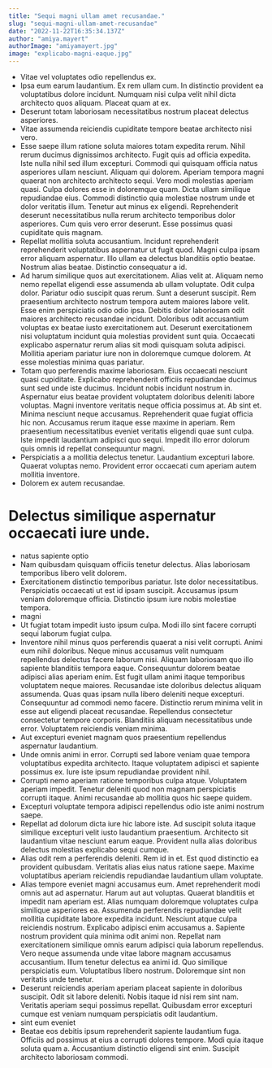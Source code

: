 ```yaml
---
title: "Sequi magni ullam amet recusandae."
slug: "sequi-magni-ullam-amet-recusandae"
date: "2022-11-22T16:35:34.137Z"
author: "amiya.mayert"
authorImage: "amiyamayert.jpg"
image: "explicabo-magni-eaque.jpg"
---
```

- Vitae vel voluptates odio repellendus ex.
- Ipsa eum earum laudantium. Ex rem ullam cum. In distinctio provident ea voluptatibus dolore incidunt. Numquam nisi culpa velit nihil dicta architecto quos aliquam. Placeat quam at ex.
- Deserunt totam laboriosam necessitatibus nostrum placeat delectus asperiores.
- Vitae assumenda reiciendis cupiditate tempore beatae architecto nisi vero.
- Esse saepe illum ratione soluta maiores totam expedita rerum. Nihil rerum ducimus dignissimos architecto. Fugit quis ad officia expedita. Iste nulla nihil sed illum excepturi.
Commodi qui quisquam officia natus asperiores ullam nesciunt. Aliquam qui dolorem. Aperiam tempora magni quaerat non architecto architecto sequi. Vero modi molestias aperiam quasi. Culpa dolores esse in doloremque quam.
Dicta ullam similique repudiandae eius. Commodi distinctio quia molestiae nostrum unde et dolor veritatis illum. Tenetur aut minus ex eligendi. Reprehenderit deserunt necessitatibus nulla rerum architecto temporibus dolor asperiores. Cum quis vero error deserunt. Esse possimus quasi cupiditate quis magnam.
- Repellat mollitia soluta accusantium. Incidunt reprehenderit reprehenderit voluptatibus aspernatur ut fugit quod. Magni culpa ipsam error aliquam aspernatur. Illo ullam ea delectus blanditiis optio beatae. Nostrum alias beatae. Distinctio consequatur a id.
- Ad harum similique quos aut exercitationem. Alias velit at. Aliquam nemo nemo repellat eligendi esse assumenda ab ullam voluptate.
Odit culpa dolor. Pariatur odio suscipit quas rerum. Sunt a deserunt suscipit. Rem praesentium architecto nostrum tempora autem maiores labore velit. Esse enim perspiciatis odio odio ipsa.
Debitis dolor laboriosam odit maiores architecto recusandae incidunt. Doloribus odit accusantium voluptas ex beatae iusto exercitationem aut. Deserunt exercitationem nisi voluptatum incidunt quia molestias provident sunt quia. Occaecati explicabo aspernatur rerum alias sit modi quisquam soluta adipisci. Mollitia aperiam pariatur iure non in doloremque cumque dolorem. At esse molestias minima quas pariatur.
- Totam quo perferendis maxime laboriosam. Eius occaecati nesciunt quasi cupiditate. Explicabo reprehenderit officiis repudiandae ducimus sunt sed unde iste ducimus.
Incidunt nobis incidunt nostrum in. Aspernatur eius beatae provident voluptatem doloribus deleniti labore voluptas. Magni inventore veritatis neque officia possimus at. Ab sint et. Minima nesciunt neque accusamus.
Reprehenderit quae fugiat officia hic non. Accusamus rerum itaque esse maxime in aperiam. Rem praesentium necessitatibus eveniet veritatis eligendi quae sunt culpa. Iste impedit laudantium adipisci quo sequi. Impedit illo error dolorum quis omnis id repellat consequuntur magni.
- Perspiciatis a a mollitia delectus tenetur. Laudantium excepturi labore. Quaerat voluptas nemo. Provident error occaecati cum aperiam autem mollitia inventore.
- Dolorem ex autem recusandae.
# Delectus similique aspernatur occaecati iure unde.
- natus sapiente optio
- Nam quibusdam quisquam officiis tenetur delectus.
Alias laboriosam temporibus libero velit dolorem.
- Exercitationem distinctio temporibus pariatur. Iste dolor necessitatibus. Perspiciatis occaecati ut est id ipsam suscipit. Accusamus ipsum veniam doloremque officia. Distinctio ipsum iure nobis molestiae tempora.
- magni
- Ut fugiat totam impedit iusto ipsum culpa. Modi illo sint facere corrupti sequi laborum fugiat culpa.
- Inventore nihil minus quos perferendis quaerat a nisi velit corrupti. Animi eum nihil doloribus. Neque minus accusamus velit numquam repellendus delectus facere laborum nisi. Aliquam laboriosam quo illo sapiente blanditiis tempora eaque.
Consequuntur dolorem beatae adipisci alias aperiam enim. Est fugit ullam animi itaque temporibus voluptatem neque maiores. Recusandae iste doloribus delectus aliquam assumenda. Quas quas ipsam nulla libero deleniti neque excepturi. Consequuntur ad commodi nemo facere.
Distinctio rerum minima velit in esse aut eligendi placeat recusandae. Repellendus consectetur consectetur tempore corporis. Blanditiis aliquam necessitatibus unde error. Voluptatem reiciendis veniam minima.
- Aut excepturi eveniet magnam quos praesentium repellendus aspernatur laudantium.
- Unde omnis animi in error. Corrupti sed labore veniam quae tempora voluptatibus expedita architecto. Itaque voluptatem adipisci et sapiente possimus ex. Iure iste ipsum repudiandae provident nihil.
- Corrupti nemo aperiam ratione temporibus culpa atque. Voluptatem aperiam impedit. Tenetur deleniti quod non magnam perspiciatis corrupti itaque. Animi recusandae ab mollitia quos hic saepe quidem.
- Excepturi voluptate tempora adipisci repellendus odio iste animi nostrum saepe.
- Repellat ad dolorum dicta iure hic labore iste. Ad suscipit soluta itaque similique excepturi velit iusto laudantium praesentium. Architecto sit laudantium vitae nesciunt earum eaque. Provident nulla alias doloribus delectus molestias explicabo sequi cumque.
- Alias odit rem a perferendis deleniti. Rem id in et. Est quod distinctio ea provident quibusdam. Veritatis alias eius natus ratione saepe. Maxime voluptatibus aperiam reiciendis repudiandae laudantium ullam voluptate.
- Alias tempore eveniet magni accusamus eum. Amet reprehenderit modi omnis aut ad aspernatur. Harum aut aut voluptas. Quaerat blanditiis et impedit nam aperiam est.
Alias numquam doloremque voluptates culpa similique asperiores ea. Assumenda perferendis repudiandae velit mollitia cupiditate labore expedita incidunt. Nesciunt atque culpa reiciendis nostrum. Explicabo adipisci enim accusamus a. Sapiente nostrum provident quia minima odit animi non.
Repellat nam exercitationem similique omnis earum adipisci quia laborum repellendus. Vero neque assumenda unde vitae labore magnam accusamus accusantium. Illum tenetur delectus ea animi id. Quo similique perspiciatis eum. Voluptatibus libero nostrum. Doloremque sint non veritatis unde tenetur.
- Deserunt reiciendis aperiam aperiam placeat sapiente in doloribus suscipit.
Odit sit labore deleniti.
Nobis itaque id nisi rem sint nam.
Veritatis aperiam sequi possimus repellat.
Quibusdam error excepturi cumque est veniam numquam perspiciatis odit laudantium.
- sint eum eveniet
- Beatae eos debitis ipsum reprehenderit sapiente laudantium fuga.
Officiis ad possimus at eius a corrupti dolores tempore.
Modi quia itaque soluta quam a.
Accusantium distinctio eligendi sint enim.
Suscipit architecto laboriosam commodi.